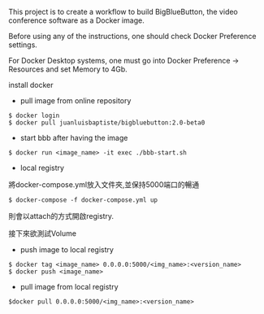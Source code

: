 This project is to create a workflow to build BigBlueButton, the video conference software as a Docker image.

Before using any of the instructions, one should check Docker Preference settings.

For Docker Desktop systems, one must go into Docker Preference -> Resources and set Memory to 4Gb.  

install docker


- pull image from online repository

~~~shell
$ docker login
$ docker pull juanluisbaptiste/bigbluebutton:2.0-beta0
~~~

- start bbb after having the image
~~~shell
$ docker run <image_name> -it exec ./bbb-start.sh
~~~



- local registry

將docker-compose.yml放入文件夾,並保持5000端口的暢通

~~~shell
$ docker-compose -f docker-compose.yml up
~~~

則會以attach的方式開啟registry.  

接下來欲測試Volume

- push image to local registry 
~~~shell
$ docker tag <image_name> 0.0.0.0:5000/<img_name>:<version_name> 
$ docker push <image_name> 
~~~

- pull image from local registry
~~~shell
$docker pull 0.0.0.0:5000/<img_name>:<version_name> 
~~~



